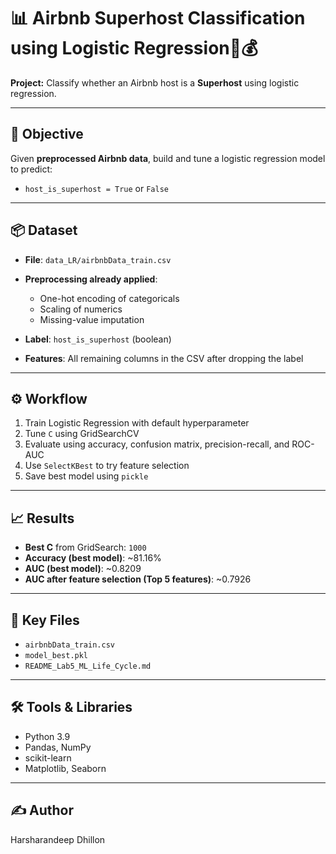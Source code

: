 # 📊 Airbnb Superhost Classification using Logistic Regression🏡💰

**Project:** Classify whether an Airbnb host is a **Superhost** using logistic regression.

---

## 🎯 Objective

Given **preprocessed Airbnb data**, build and tune a logistic regression model to predict:

- `host_is_superhost = True` or `False`

---

## 📦 Dataset

- **File**: `data_LR/airbnbData_train.csv`  
- **Preprocessing already applied**:  
  - One-hot encoding of categoricals  
  - Scaling of numerics  
  - Missing-value imputation  

- **Label**: `host_is_superhost` (boolean)  
- **Features**: All remaining columns in the CSV after dropping the label

---

## ⚙️ Workflow

1. Train Logistic Regression with default hyperparameter
2. Tune `C` using GridSearchCV
3. Evaluate using accuracy, confusion matrix, precision-recall, and ROC-AUC
4. Use `SelectKBest` to try feature selection
5. Save best model using `pickle`

---

## 📈 Results

- **Best C** from GridSearch: `1000`
- **Accuracy (best model)**: ~81.16%
- **AUC (best model)**: ~0.8209
- **AUC after feature selection (Top 5 features)**: ~0.7926

---

## 📂 Key Files

- `airbnbData_train.csv`
- `model_best.pkl`
- `README_Lab5_ML_Life_Cycle.md`

---

## 🛠️ Tools & Libraries

- Python 3.9  
- Pandas, NumPy  
- scikit-learn  
- Matplotlib, Seaborn  

---

## ✍️ Author

Harsharandeep Dhillon  

